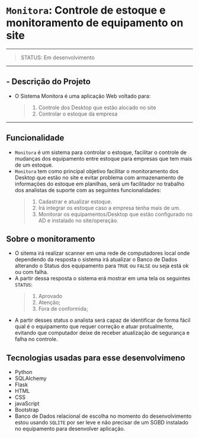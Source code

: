 # `Monitora`: Controle de estoque e monitoramento de equipamento on site
---
> STATUS: Em desenvolvimento
----
## - Descrição do Projeto
- O Sistema Monitora é uma aplicação Web voltado para:
  > 1. Controle dos Desktop que estão alocado no site 
  > 2. Controlar o estoque da empresa
---
## Funcionalidade
- `Monitora` é um sistema para controlar o estoque, facilitar o controle de mudanças dos equipamento entre estoque para empresas que tem mais de um estoque.
- `Monitora` tem como  principal objetivo facilitar o monitoramento dos Desktop que estão no site e evitar problema com armazenamento de informações do estoque em planilhas, será um facilitador no trabalho dos analistas de suporte com as seguintes funcionalidades:
  > 1. Cadastrar e atualizar estoque.
  > 1. Irá integrar os estoque caso a empresa tenha mais de um.
  > 1. Monitorar os equipamentos/Desktop que estão configurado no AD e instalado no site/operação.

## Sobre o monitoramento
- O sitema irá realizar scanner em uma rede de computadores local onde dependendo da resposta o sistema irá atualizar o Banco de Dados alterando o Status dos equipamento para `TRUE` ou `FALSE` ou seja está ok ou com falha. 
- A partir dessa resposta o sistema erá mostrar em uma tela os seguintes `STATUS`:
  > 1. Aprovado
  > 1. Atenção;
  > 1. Fora de conformida;
- A partir desses status o analista será capaz de identificar de forma fácil qual é o equipamento que requer correção e atuar protualmente, evitando que computador deixe de receber atualização de segurança e falha no controle.

## Tecnologias usadas para esse desenvolvimeno
- Python
- SQLAlchemy
- Flask
- HTML
- CSS
- javaScript
- Bootstrap
- Banco de Dados relacional de escolha no momento do desenvolvimento estou usando `SQLITE` por ser leve e não precisar de um SGBD instalado no equipamento para desenvolver aplicação.







